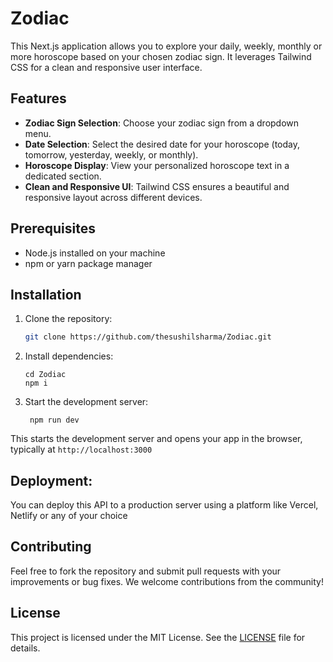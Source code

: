 # Zodiac
This Next.js application allows you to explore your daily, weekly, monthly or more horoscope based on your chosen zodiac sign. It leverages Tailwind CSS for a clean and responsive user interface.

## Features

- **Zodiac Sign Selection**: Choose your zodiac sign from a dropdown menu.
- **Date Selection**: Select the desired date for your horoscope (today, tomorrow, yesterday, weekly, or monthly).
- **Horoscope Display**: View your personalized horoscope text in a dedicated section.
- **Clean and Responsive UI**: Tailwind CSS ensures a beautiful and responsive layout across different devices.

## Prerequisites

- Node.js installed on your machine
- npm or yarn package manager

## Installation

1. Clone the repository:

   ```bash
   git clone https://github.com/thesushilsharma/Zodiac.git
   ```

2. Install dependencies:
    ```
    cd Zodiac
    npm i
    ```

3. Start the development server:
   ```
    npm run dev
    ```
This starts the development server and opens your app in the browser, typically at `http://localhost:3000`

## Deployment:

You can deploy this API to a production server using a platform like Vercel, Netlify or any of your choice

## Contributing

Feel free to fork the repository and submit pull requests with your improvements or bug fixes. We welcome contributions from the community!

## License

This project is licensed under the MIT License.  See the [LICENSE](https://github.com/thesushilsharma/Zodiac/blob/main/LICENSE) file for details.